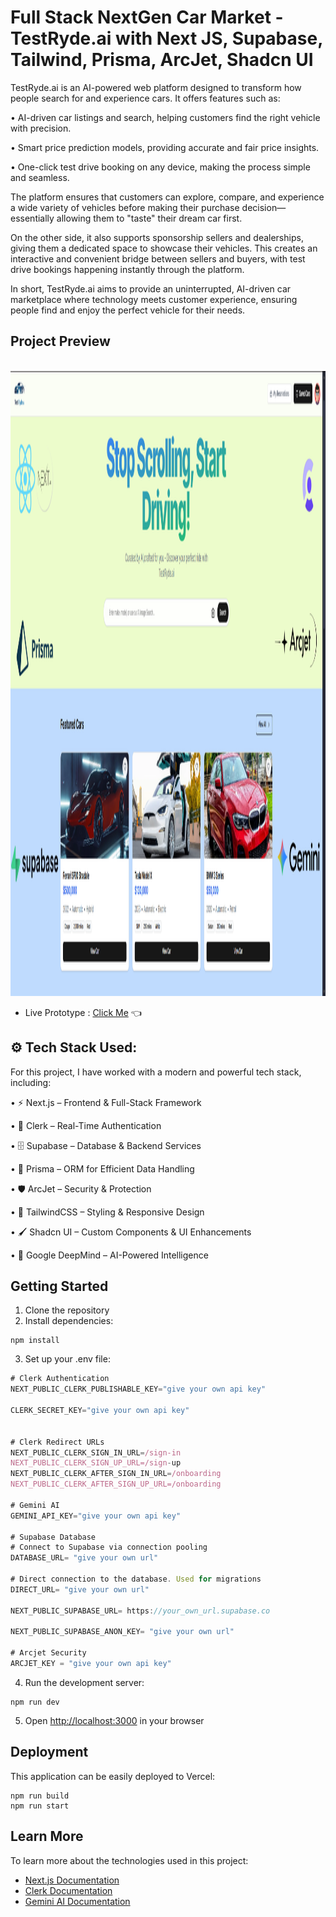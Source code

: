 # Full Stack NextGen Car Market - TestRyde.ai with Next JS, Supabase, Tailwind, Prisma, ArcJet, Shadcn UI 

TestRyde.ai is an AI-powered web platform designed to transform how people search for and experience cars. It offers features such as:

• AI-driven car listings and search, helping customers find the right vehicle with precision.

• Smart price prediction models, providing accurate and fair price insights.

• One-click test drive booking on any device, making the process simple and seamless.

The platform ensures that customers can explore, compare, and experience a wide variety of vehicles before making their purchase decision—essentially allowing them to "taste" their dream car first.

On the other side, it also supports sponsorship sellers and dealerships, giving them a dedicated space to showcase their vehicles. This creates an interactive and convenient bridge between sellers and buyers, with test drive bookings happening instantly through the platform.

In short, TestRyde.ai aims to provide an uninterrupted, AI-driven car marketplace where technology meets customer experience, ensuring people find and enjoy the perfect vehicle for their needs.


## Project Preview
&nbsp;
<a><img src="cover.png" height="1000" width="800" /></a>
- Live Prototype : [Click Me](https://test-ryde-ai.vercel.app) 👈

## ⚙️ Tech Stack Used:
For this project, I have worked with a modern and powerful tech stack, including:

• ⚡ Next.js – Frontend & Full-Stack Framework

• 🔑 Clerk – Real-Time Authentication

• 🗄️ Supabase – Database & Backend Services

• 🔗 Prisma – ORM for Efficient Data Handling

• 🛡️ ArcJet – Security & Protection

• 🎨 TailwindCSS – Styling & Responsive Design

• 🖌️ Shadcn UI – Custom Components & UI Enhancements

• 🤖 Google DeepMind – AI-Powered Intelligence


## Getting Started

1. Clone the repository
2. Install dependencies:

```shell
npm install 
```

3. Set up your .env file:
```js
# Clerk Authentication
NEXT_PUBLIC_CLERK_PUBLISHABLE_KEY="give your own api key"

CLERK_SECRET_KEY="give your own api key"


# Clerk Redirect URLs
NEXT_PUBLIC_CLERK_SIGN_IN_URL=/sign-in
NEXT_PUBLIC_CLERK_SIGN_UP_URL=/sign-up
NEXT_PUBLIC_CLERK_AFTER_SIGN_IN_URL=/onboarding
NEXT_PUBLIC_CLERK_AFTER_SIGN_UP_URL=/onboarding

# Gemini AI 
GEMINI_API_KEY="give your own api key"

# Supabase Database
# Connect to Supabase via connection pooling
DATABASE_URL= "give your own url"

# Direct connection to the database. Used for migrations
DIRECT_URL= "give your own url"

NEXT_PUBLIC_SUPABASE_URL= https://your_own_url.supabase.co

NEXT_PUBLIC_SUPABASE_ANON_KEY= "give your own url"

# Arcjet Security
ARCJET_KEY = "give your own api key"
```



4. Run the development server:

```shell
npm run dev
```

5. Open [http://localhost:3000](http://localhost:3000) in your browser

## Deployment

This application can be easily deployed to Vercel:

```shell
npm run build
npm run start
```


## Learn More

To learn more about the technologies used in this project:

- [Next.js Documentation](https://nextjs.org/docs)
- [Clerk Documentation](https://clerk.com/docs)
- [Gemini AI Documentation](https://ai.google.dev/gemini-api)

